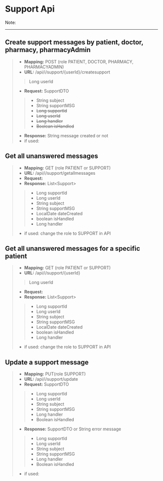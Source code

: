 # Support Api

Note:

---
## Create support messages by patient, doctor, pharmacy, pharmacyAdmin
>- **Mapping:** POST (role PATIENT, DOCTOR, PHARMACY, PHARMACYADMIN)
>- **URL:** /api/i/support/{userId}/createsupport
>> Long userId
>- **Request:** SupportDTO
>>- String subject
>>- String supportMSG
>>- ~~Long supportId~~
>>- ~~Long userId~~
>>- ~~Long handler~~
>>- ~~Boolean isHandled~~
>- **Response:** String message created or not
>- if used: 

## Get all unanswered messages
>- **Mapping:** GET (role PATIENT or SUPPORT) 
>- **URL:** /api/i/support/getallmessages
>- **Request:** 
>- **Response:** List&LT;Support>
>>- Long supportId
>>- Long userId
>>- String subject
>>- String supportMSG
>>- LocalDate dateCreated
>>- boolean isHandled
>>- Long handler
>- if used: change the role to SUPPORT in API

## Get all unanswered messages for a specific patient
>- **Mapping:** GET (role PATIENT or SUPPORT)
>- **URL:** /api/i/support/{userId}
>> Long userId
>- **Request:** 
>- **Response:** List&LT;Support>
>>- Long supportId
>>- Long userId
>>- String subject
>>- String supportMSG
>>- LocalDate dateCreated
>>- boolean isHandled
>>- Long handler
>- if used: change the role to SUPPORT in API

## Update a support message
>- **Mapping:** PUT(role SUPPORT)
>- **URL:** /api/i/support/update
>- **Request:** SupportDTO
>>- Long supportId
>>- Long userId
>>- String subject
>>- String supportMSG
>>- Long handler
>>- Boolean isHandled
>- **Response:** SupportDTO or String error message
>>- Long supportId
>>- Long userId
>>- String subject
>>- String supportMSG
>>- Long handler
>>- Boolean isHandled
>- if used: 